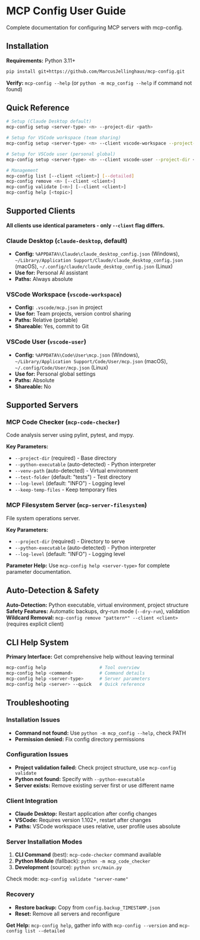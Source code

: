 # MCP Config User Guide

Complete documentation for configuring MCP servers with mcp-config.

## Installation

**Requirements:** Python 3.11+

```bash
pip install git+https://github.com/MarcusJellinghaus/mcp-config.git
```

**Verify:** `mcp-config --help` (or `python -m mcp_config --help` if command not found)

## Quick Reference

```bash
# Setup (Claude Desktop default)
mcp-config setup <server-type> <n> --project-dir <path>

# Setup for VSCode workspace (team sharing)  
mcp-config setup <server-type> <n> --client vscode-workspace --project-dir <path>

# Setup for VSCode user (personal global)
mcp-config setup <server-type> <n> --client vscode-user --project-dir <path>

# Management
mcp-config list [--client <client>] [--detailed]
mcp-config remove <n> [--client <client>]
mcp-config validate [<n>] [--client <client>]
mcp-config help [<topic>]
```

## Supported Clients

**All clients use identical parameters - only `--client` flag differs.**

### Claude Desktop (`claude-desktop`, default)
- **Config:** `%APPDATA%\Claude\claude_desktop_config.json` (Windows), `~/Library/Application Support/Claude/claude_desktop_config.json` (macOS), `~/.config/claude/claude_desktop_config.json` (Linux)
- **Use for:** Personal AI assistant
- **Paths:** Always absolute

### VSCode Workspace (`vscode-workspace`)  
- **Config:** `.vscode/mcp.json` in project
- **Use for:** Team projects, version control sharing
- **Paths:** Relative (portable)
- **Shareable:** Yes, commit to Git

### VSCode User (`vscode-user`)
- **Config:** `%APPDATA%\Code\User\mcp.json` (Windows), `~/Library/Application Support/Code/User/mcp.json` (macOS), `~/.config/Code/User/mcp.json` (Linux)
- **Use for:** Personal global settings
- **Paths:** Absolute
- **Shareable:** No

## Supported Servers

### MCP Code Checker (`mcp-code-checker`)
Code analysis server using pylint, pytest, and mypy.

**Key Parameters:**
- `--project-dir` (required) - Base directory
- `--python-executable` (auto-detected) - Python interpreter
- `--venv-path` (auto-detected) - Virtual environment
- `--test-folder` (default: "tests") - Test directory
- `--log-level` (default: "INFO") - Logging level
- `--keep-temp-files` - Keep temporary files

### MCP Filesystem Server (`mcp-server-filesystem`)  
File system operations server.

**Key Parameters:**
- `--project-dir` (required) - Directory to serve
- `--python-executable` (auto-detected) - Python interpreter
- `--log-level` (default: "INFO") - Logging level

**Parameter Help:** Use `mcp-config help <server-type>` for complete parameter documentation.

## Auto-Detection & Safety

**Auto-Detection:** Python executable, virtual environment, project structure
**Safety Features:** Automatic backups, dry-run mode (`--dry-run`), validation
**Wildcard Removal:** `mcp-config remove "pattern*" --client <client>` (requires explicit client)

## CLI Help System

**Primary Interface:** Get comprehensive help without leaving terminal

```bash
mcp-config help                    # Tool overview
mcp-config help <command>          # Command details
mcp-config help <server-type>      # Server parameters
mcp-config help <server> --quick   # Quick reference
```

## Troubleshooting

### Installation Issues
- **Command not found:** Use `python -m mcp_config --help`, check PATH
- **Permission denied:** Fix config directory permissions

### Configuration Issues  
- **Project validation failed:** Check project structure, use `mcp-config validate`
- **Python not found:** Specify with `--python-executable`
- **Server exists:** Remove existing server first or use different name

### Client Integration
- **Claude Desktop:** Restart application after config changes
- **VSCode:** Requires version 1.102+, restart after changes
- **Paths:** VSCode workspace uses relative, user profile uses absolute

### Server Installation Modes
1. **CLI Command** (best): `mcp-code-checker` command available
2. **Python Module** (fallback): `python -m mcp_code_checker`  
3. **Development** (source): `python src/main.py`

Check mode: `mcp-config validate "server-name"`

### Recovery
- **Restore backup:** Copy from `config.backup_TIMESTAMP.json`
- **Reset:** Remove all servers and reconfigure

**Get Help:** `mcp-config help`, gather info with `mcp-config --version` and `mcp-config list --detailed`

